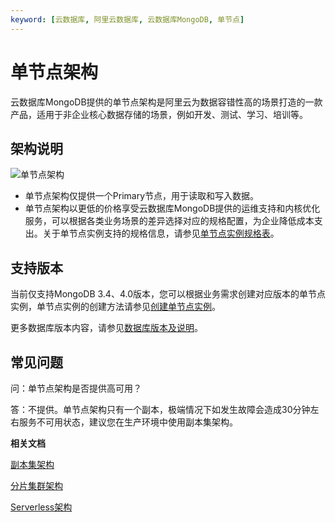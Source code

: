 ```yaml
---
keyword: [云数据库, 阿里云数据库, 云数据库MongoDB, 单节点]
---
```


# 单节点架构

云数据库MongoDB提供的单节点架构是阿里云为数据容错性高的场景打造的一款产品，适用于非企业核心数据存储的场景，例如开发、测试、学习、培训等。

## 架构说明

![单节点架构](https://static-aliyun-doc.oss-accelerate.aliyuncs.com/assets/img/zh-CN/0167958951/p915.png)

-   单节点架构仅提供一个Primary节点，用于读取和写入数据。
-   单节点架构以更低的价格享受云数据库MongoDB提供的运维支持和内核优化服务，可以根据各类业务场景的差异选择对应的规格配置，为企业降低成本支出。关于单节点实例支持的规格信息，请参见[单节点实例规格表](/cn.zh-CN/产品简介/实例规格表.md)。

## 支持版本

当前仅支持MongoDB 3.4、4.0版本，您可以根据业务需求创建对应版本的单节点实例，单节点实例的创建方法请参见[创建单节点实例](/cn.zh-CN/快速入门/创建实例/创建单节点实例.md)。

更多数据库版本内容，请参见[数据库版本及说明](/cn.zh-CN/产品简介/版本及存储引擎.md)。

## 常见问题

问：单节点架构是否提供高可用？

答：不提供。单节点架构只有一个副本，极端情况下如发生故障会造成30分钟左右服务不可用状态，建议您在生产环境中使用副本集架构。

**相关文档**  


[副本集架构](/cn.zh-CN/产品简介/系统架构/副本集架构.md)

[分片集群架构](/cn.zh-CN/产品简介/系统架构/分片集群架构.md)

[Serverless架构](/cn.zh-CN/产品简介/系统架构/Serverless架构.md)


